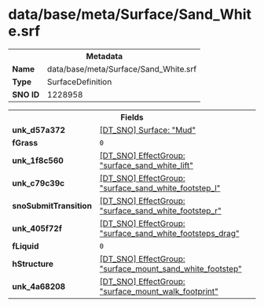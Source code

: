 <h1>data/base/meta/Surface/Sand_White.srf</h1><table><tr><th colspan="100%">Metadata</th></tr><tr><td><b>Name</b></td><td>data/base/meta/Surface/Sand_White.srf</td></tr><tr><td><b>Type</b></td><td>SurfaceDefinition</td></tr><tr><td><b>SNO ID</b></td><td>1228958</td></tr></table>

<table><tr><th colspan="100%">Fields</th></tr><tr><td><b>unk_d57a372</b></td><td><a href="Mud.srf.md">[DT_SNO] Surface: "Mud"</a></td></tr><tr><td><b>fGrass</b></td><td><code>0</code></td></tr><tr><td><b>unk_1f8c560</b></td><td><a href="..\EffectGroup\surface_sand_white_lift.efg.md">[DT_SNO] EffectGroup: "surface_sand_white_lift"</a></td></tr><tr><td><b>unk_c79c39c</b></td><td><a href="..\EffectGroup\surface_sand_white_footstep_l.efg.md">[DT_SNO] EffectGroup: "surface_sand_white_footstep_l"</a></td></tr><tr><td><b>snoSubmitTransition</b></td><td><a href="..\EffectGroup\surface_sand_white_footstep_r.efg.md">[DT_SNO] EffectGroup: "surface_sand_white_footstep_r"</a></td></tr><tr><td><b>unk_405f72f</b></td><td><a href="..\EffectGroup\surface_sand_white_footsteps_drag.efg.md">[DT_SNO] EffectGroup: "surface_sand_white_footsteps_drag"</a></td></tr><tr><td><b>fLiquid</b></td><td><code>0</code></td></tr><tr><td><b>hStructure</b></td><td><a href="..\EffectGroup\surface_mount_sand_white_footstep.efg.md">[DT_SNO] EffectGroup: "surface_mount_sand_white_footstep"</a></td></tr><tr><td><b>unk_4a68208</b></td><td><a href="..\EffectGroup\surface_mount_walk_footprint.efg.md">[DT_SNO] EffectGroup: "surface_mount_walk_footprint"</a></td></tr></table>


